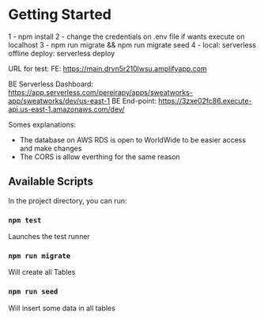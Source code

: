 # Getting Started 

1 - npm install
2 - change the credentials on .env file if wants execute on localhost
3 - npm run migrate && npm run migrate seed
4 -
  local: serverless offline
  deploy: serverless deploy

URL for test:
FE: https://main.drvn5r210lwsu.amplifyapp.com


BE Serverless Dashboard: https://app.serverless.com/pereirapy/apps/sweatworks-app/sweatworks/dev/us-east-1
BE End-point: https://3zxe02fc86.execute-api.us-east-1.amazonaws.com/dev/  

Somes explanations:
- The database on AWS RDS is open to WorldWide to be easier access and make changes
- The CORS is allow everthing for the same reason

## Available Scripts

In the project directory, you can run:

### `npm test`

Launches the test runner

### `npm run migrate`

Will create all Tables

### `npm run seed`

Will insert some data in all tables

